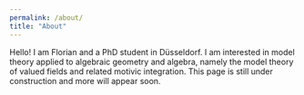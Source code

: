 ```yaml
---
permalink: /about/
title: "About"
---
```


Hello! I am Florian and a PhD student in Düsseldorf. I am interested in model theory applied to algebraic geometry and algebra, namely the model theory of valued fields and related motivic integration. This page is still under construction and more will appear soon.
